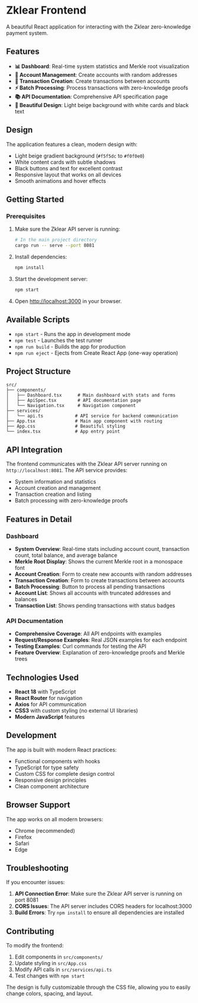# Zklear Frontend

A beautiful React application for interacting with the Zklear zero-knowledge payment system.

## Features

- **📊 Dashboard**: Real-time system statistics and Merkle root visualization
- **👤 Account Management**: Create accounts with random addresses
- **💸 Transaction Creation**: Create transactions between accounts
- **⚡ Batch Processing**: Process transactions with zero-knowledge proofs
- **📚 API Documentation**: Comprehensive API specification page
- **🎨 Beautiful Design**: Light beige background with white cards and black text

## Design

The application features a clean, modern design with:
- Light beige gradient background (`#f5f5dc` to `#f0f0e0`)
- White content cards with subtle shadows
- Black buttons and text for excellent contrast
- Responsive layout that works on all devices
- Smooth animations and hover effects

## Getting Started

### Prerequisites

1. Make sure the Zklear API server is running:
   ```bash
   # In the main project directory
   cargo run -- serve --port 8081
   ```

2. Install dependencies:
   ```bash
   npm install
   ```

3. Start the development server:
   ```bash
   npm start
   ```

4. Open [http://localhost:3000](http://localhost:3000) in your browser.

## Available Scripts

- `npm start` - Runs the app in development mode
- `npm test` - Launches the test runner
- `npm run build` - Builds the app for production
- `npm run eject` - Ejects from Create React App (one-way operation)

## Project Structure

```
src/
├── components/
│   ├── Dashboard.tsx      # Main dashboard with stats and forms
│   ├── ApiSpec.tsx        # API documentation page
│   └── Navigation.tsx     # Navigation component
├── services/
│   └── api.ts            # API service for backend communication
├── App.tsx               # Main app component with routing
├── App.css               # Beautiful styling
└── index.tsx             # App entry point
```

## API Integration

The frontend communicates with the Zklear API server running on `http://localhost:8081`. The API service provides:

- System information and statistics
- Account creation and management
- Transaction creation and listing
- Batch processing with zero-knowledge proofs

## Features in Detail

### Dashboard
- **System Overview**: Real-time stats including account count, transaction count, total balance, and average balance
- **Merkle Root Display**: Shows the current Merkle root in a monospace font
- **Account Creation**: Form to create new accounts with random addresses
- **Transaction Creation**: Form to create transactions between accounts
- **Batch Processing**: Button to process all pending transactions
- **Account List**: Shows all accounts with truncated addresses and balances
- **Transaction List**: Shows pending transactions with status badges

### API Documentation
- **Comprehensive Coverage**: All API endpoints with examples
- **Request/Response Examples**: Real JSON examples for each endpoint
- **Testing Examples**: Curl commands for testing the API
- **Feature Overview**: Explanation of zero-knowledge proofs and Merkle trees

## Technologies Used

- **React 18** with TypeScript
- **React Router** for navigation
- **Axios** for API communication
- **CSS3** with custom styling (no external UI libraries)
- **Modern JavaScript** features

## Development

The app is built with modern React practices:
- Functional components with hooks
- TypeScript for type safety
- Custom CSS for complete design control
- Responsive design principles
- Clean component architecture

## Browser Support

The app works on all modern browsers:
- Chrome (recommended)
- Firefox
- Safari
- Edge

## Troubleshooting

If you encounter issues:

1. **API Connection Error**: Make sure the Zklear API server is running on port 8081
2. **CORS Issues**: The API server includes CORS headers for localhost:3000
3. **Build Errors**: Try `npm install` to ensure all dependencies are installed

## Contributing

To modify the frontend:

1. Edit components in `src/components/`
2. Update styling in `src/App.css`
3. Modify API calls in `src/services/api.ts`
4. Test changes with `npm start`

The design is fully customizable through the CSS file, allowing you to easily change colors, spacing, and layout.
